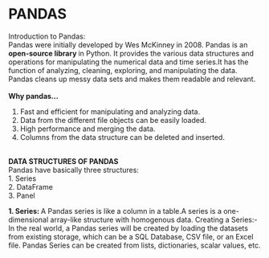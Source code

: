 # PANDAS
Introduction to Pandas:<br>
Pandas were initially developed by Wes McKinney in 2008. Pandas is an <b>open-source library </b> in Python. It provides the various data structures and operations for manipulating the numerical data and time series.It has the function of analyzing, cleaning, exploring, and manipulating the data. Pandas cleans up messy data sets and makes them readable and relevant.
<br>
<br>
<b>Why pandas... </b>
<br>
1. Fast and efficient for manipulating and analyzing data.<br>
2. Data from the different file objects can be easily loaded.<br>
3. High performance and merging the data.
4. Columns from the data structure can be deleted and inserted.
<br>
<b> DATA STRUCTURES OF PANDAS</b>
<br>
Pandas have basically three structures:<br>
1. Series<br>
2. DataFrame <br>
3. Panel <br>

<b>1. Series: </b> A Pandas series is like a column in a table.A series is a one-dimensional array-like structure with homogenous data.
Creating a Series:-<br>
In the real world, a Pandas series will be created by loading the datasets from existing storage, which can be a SQL Database, CSV file, or an Excel file. Pandas Series can be created from lists, dictionaries, scalar values, etc.

